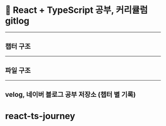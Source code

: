 # 📌 React + TypeScript 공부, 커리큘럼 gitlog
---

## 챕터 구조
---

## 파일 구조
---

## velog, 네이버 블로그 공부 저장소 (챕터 별 기록)
# react-ts-journey
